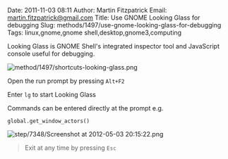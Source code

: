 Date: 2011-11-03 08:11
Author: Martin Fitzpatrick
Email: martin.fitzpatrick@gmail.com
Title: Use GNOME Looking Glass for debugging
Slug: methods/1497/use-gnome-looking-glass-for-debugging
Tags: linux,gnome,gnome shell,desktop,gnome3,computing

Looking Glass is GNOME Shell's integrated inspector tool and JavaScript console useful for debugging. 


![method/1497/shortcuts-looking-glass.png](/static/images/method/1497/shortcuts-looking-glass.png)








Open the run prompt by pressing `Alt+F2`



Enter `lg` to start Looking Glass



Commands can be entered directly at the prompt e.g.

`global.get_window_actors()`

![step/7348/Screenshot at 2012-05-03 20:15:22.png](/static/images/step/7348/Screenshot%20at%202012-05-03%2020%3A15%3A22.png)


>Exit at any time by pressing `Esc`




